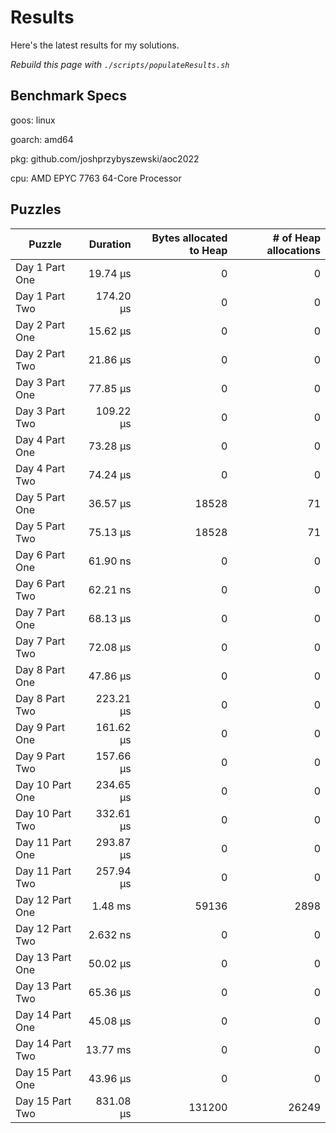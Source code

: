 # Results

Here's the latest results for my solutions.

_Rebuild this page with `./scripts/populateResults.sh`_

## Benchmark Specs

goos: linux

goarch: amd64

pkg: github.com/joshprzybyszewski/aoc2022

cpu: AMD EPYC 7763 64-Core Processor                


## Puzzles

|Puzzle|Duration|Bytes allocated to Heap|# of Heap allocations|
|-|-:|-:|-:|
|Day 1 Part One|19.74 µs|0|0|
|Day 1 Part Two|174.20 µs|0|0|
|Day 2 Part One|15.62 µs|0|0|
|Day 2 Part Two|21.86 µs|0|0|
|Day 3 Part One|77.85 µs|0|0|
|Day 3 Part Two|109.22 µs|0|0|
|Day 4 Part One|73.28 µs|0|0|
|Day 4 Part Two|74.24 µs|0|0|
|Day 5 Part One|36.57 µs|18528|71|
|Day 5 Part Two|75.13 µs|18528|71|
|Day 6 Part One|61.90 ns|0|0|
|Day 6 Part Two|62.21 ns|0|0|
|Day 7 Part One|68.13 µs|0|0|
|Day 7 Part Two|72.08 µs|0|0|
|Day 8 Part One|47.86 µs|0|0|
|Day 8 Part Two|223.21 µs|0|0|
|Day 9 Part One|161.62 µs|0|0|
|Day 9 Part Two|157.66 µs|0|0|
|Day 10 Part One|234.65 µs|0|0|
|Day 10 Part Two|332.61 µs|0|0|
|Day 11 Part One|293.87 µs|0|0|
|Day 11 Part Two|257.94 µs|0|0|
|Day 12 Part One|1.48 ms|59136|2898|
|Day 12 Part Two|2.632 ns|0|0|
|Day 13 Part One|50.02 µs|0|0|
|Day 13 Part Two|65.36 µs|0|0|
|Day 14 Part One|45.08 µs|0|0|
|Day 14 Part Two|13.77 ms|0|0|
|Day 15 Part One|43.96 µs|0|0|
|Day 15 Part Two|831.08 µs|131200|26249|
